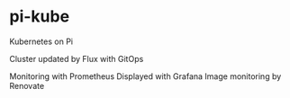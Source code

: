 # pi-kube
Kubernetes on Pi

Cluster updated by Flux with GitOps

Monitoring with Prometheus
Displayed with Grafana
Image monitoring by Renovate

